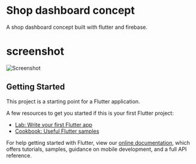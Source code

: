 # Shop dashboard concept

A shop dashboard concept built with flutter and firebase.

# screenshot

![Screenshot](https://user-images.githubusercontent.com/14147462/86120404-ef627500-badc-11ea-95df-cb761de841b3.png)

## Getting Started

This project is a starting point for a Flutter application.

A few resources to get you started if this is your first Flutter project:

- [Lab: Write your first Flutter app](https://flutter.dev/docs/get-started/codelab)
- [Cookbook: Useful Flutter samples](https://flutter.dev/docs/cookbook)

For help getting started with Flutter, view our
[online documentation](https://flutter.dev/docs), which offers tutorials,
samples, guidance on mobile development, and a full API reference.

